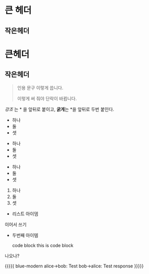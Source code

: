 큰 헤더
=

작은헤더
-

# 큰헤더

## 작은헤더


> 인용 문구
> 이렇게 씁니다.
>
> 이렇게 써 줘야 단락이 바뀝니다.

*강조*  는 * 을 앞뒤로 붙이고,
**굵게**는 *을 앞뒤로 두번 붙인다.

* 하나
* 둘
* 셋

+ 하나
+ 둘 
+ 셋

- 하나
- 둘
- 셋

1. 하나
2. 둘
3. 셋

* 리스트 아이뎀

 이어서 쓰기
* 두번째 아이템

  code block
  this is code block
 
나오나?

{{{{{ blue-modern
  alice->bob: Test
  bob->alice: Test response
}}}}}